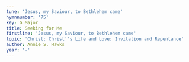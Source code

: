 ```yaml
---
tune: 'Jesus, my Saviour, to Bethlehem came'
hymnnumber: '75'
key: G Major
title: Seeking for Me
firstline: 'Jesus, my Saviour, to Bethlehem came'
topic: 'Christ: Christ''s Life and Love; Invitation and Repentance'
author: Annie S. Hawks
year: '-'
---
```

